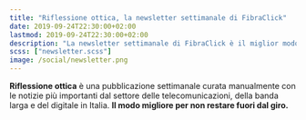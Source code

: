 ```yaml
---
title: "Riflessione ottica, la newsletter settimanale di FibraClick"
date: 2019-09-24T22:30:00+02:00
lastmod: 2019-09-24T22:30:00+02:00
description: "La newsletter settimanale di FibraClick è il miglior modo per restare aggiornato su banda larga e digitale in Italia."
scss: ["newsletter.scss"]
image: /social/newsletter.png
---
```


**Riflessione ottica** è una pubblicazione settimanale curata manualmente con le notizie più importanti dal settore delle telecomunicazioni, della banda larga e del digitale in Italia. **Il modo migliore per non restare fuori dal giro.**
